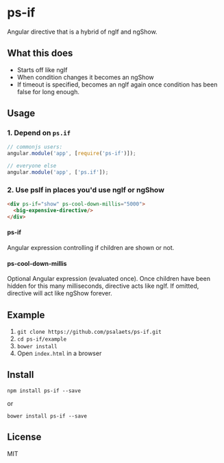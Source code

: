 # ps-if

Angular directive that is a hybrid of ngIf and ngShow.

## What this does

- Starts off like ngIf
- When condition changes it becomes an ngShow
- If timeout is specified, becomes an ngIf again once condition has been false for long enough.

## Usage

### 1. Depend on `ps.if`

```js
// commonjs users:
angular.module('app', [require('ps-if')]);

// everyone else
angular.module('app', ['ps.if']);
```

### 2. Use psIf in places you'd use ngIf or ngShow

```html
<div ps-if="show" ps-cool-down-millis="5000">
  <big-expensive-directive/>
</div>
```

#### ps-if

Angular expression controlling if children are shown or not.

#### ps-cool-down-millis

Optional Angular expression (evaluated once). Once children have been hidden for this many milliseconds, directive acts like ngIf. If omitted, directive will act like ngShow forever.

## Example

1. `git clone https://github.com/psalaets/ps-if.git`
2. `cd ps-if/example`
3. `bower install`
4. Open `index.html` in a browser

## Install

`npm install ps-if --save`

or

`bower install ps-if --save`

## License

MIT